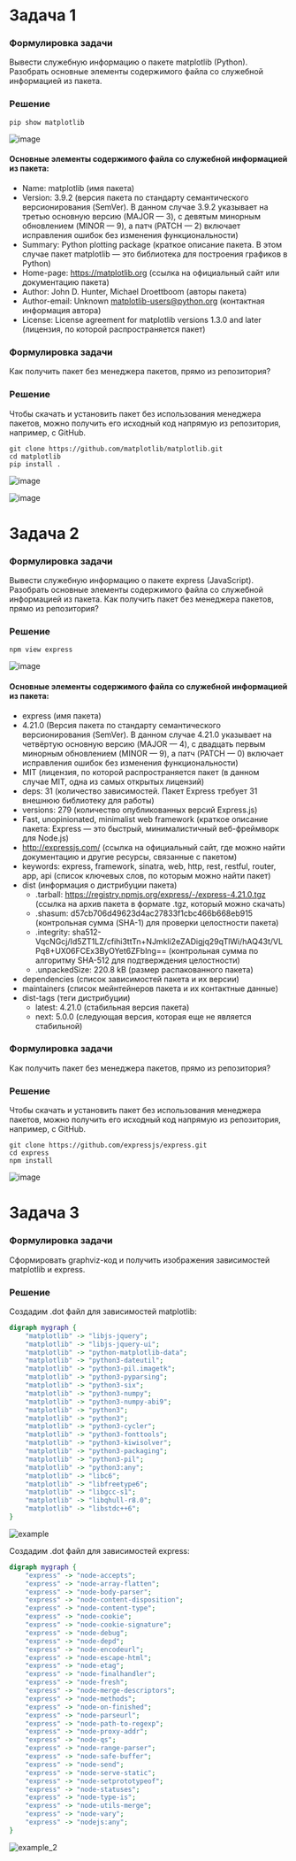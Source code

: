 # Задача 1
### Формулировка задачи
Вывести служебную информацию о пакете matplotlib (Python). Разобрать основные элементы содержимого файла со служебной информацией из пакета.
### Решение
```
pip show matplotlib
```

![image](https://github.com/user-attachments/assets/9134bc16-85f1-4d92-9d66-7ecfcdef582d)

#### Основные элементы содержимого файла со служебной информацией из пакета:
* Name: matplotlib (имя пакета)
* Version: 3.9.2 (версия пакета по стандарту семантического версионирования (SemVer). В данном случае 3.9.2 указывает на третью основную версию (MAJOR — 3), с девятым минорным обновлением (MINOR — 9), а патч (PATCH — 2) включает исправления ошибок без изменения функциональности)
* Summary: Python plotting package (краткое описание пакета. В этом случае пакет matplotlib — это библиотека для построения графиков в Python)
* Home-page: https://matplotlib.org (ссылка на официальный сайт или документацию пакета)
* Author: John D. Hunter, Michael Droettboom (авторы пакета)
* Author-email: Unknown matplotlib-users@python.org (контактная информация автора)
* License: License agreement for matplotlib versions 1.3.0 and later (лицензия, по которой распространяется пакет)
### Формулировка задачи
Как получить пакет без менеджера пакетов, прямо из репозитория?
### Решение
Чтобы скачать и установить пакет без использования менеджера пакетов, можно получить его исходный код напрямую из репозитория, например, с GitHub.
```
git clone https://github.com/matplotlib/matplotlib.git
cd matplotlib
pip install .
```
![image](https://github.com/user-attachments/assets/0ddb123b-a22a-4a92-b89b-7dcffefe8b94)

![image](https://github.com/user-attachments/assets/1afab009-da0c-40f8-a8a0-b9c3c0b3bac5)

# Задача 2
### Формулировка задачи
Вывести служебную информацию о пакете express (JavaScript). Разобрать основные элементы содержимого файла со служебной информацией из пакета. Как получить пакет без менеджера пакетов, прямо из репозитория?
### Решение
```
npm view express
```
![image](https://github.com/user-attachments/assets/58af8e9a-f182-4962-8a7f-cc4ffcad8f4a)

#### Основные элементы содержимого файла со служебной информацией из пакета:
* express (имя пакета)
* 4.21.0 (Версия пакета по стандарту семантического версионирования (SemVer). В данном случае 4.21.0 указывает на четвёртую основную версию (MAJOR — 4), с двадцать первым минорным обновлением (MINOR — 9), а патч (PATCH — 0) включает исправления ошибок без изменения функциональности)
* MIT (лицензия, по которой распространяется пакет (в данном случае MIT, одна из самых открытых лицензий)
* deps: 31 (количество зависимостей. Пакет Express требует 31 внешнюю библиотеку для работы)
* versions: 279 (количество опубликованных версий Express.js)
* Fast, unopinionated, minimalist web framework (краткое описание пакета: Express — это быстрый, минималистичный веб-фреймворк для Node.js)
* http://expressjs.com/ (ссылка на официальный сайт, где можно найти документацию и другие ресурсы, связанные с пакетом)
* keywords: express, framework, sinatra, web, http, rest, restful, router, app, api (список ключевых слов, по которым можно найти пакет)
* dist (информация о дистрибуции пакета)
  * .tarball: https://registry.npmjs.org/express/-/express-4.21.0.tgz (ссылка на архив пакета в формате .tgz, который можно скачать)
  * .shasum: d57cb706d49623d4ac27833f1cbc466b668eb915 (контрольная сумма (SHA-1) для проверки целостности пакета)
  * .integrity: sha512-VqcNGcj/Id5ZT1LZ/cfihi3ttTn+NJmkli2eZADigjq29qTlWi/hAQ43t/VLPq8+UX06FCEx3ByOYet6ZFblng== (контрольная сумма по алгоритму SHA-512 для подтверждения целостности)
  * .unpackedSize: 220.8 kB (размер распакованного пакета)
* dependencies (список зависимостей пакета и их версии)
* maintainers (список мейнтейнеров пакета и их контактные данные)
* dist-tags (теги дистрибуции)
  * latest: 4.21.0 (стабильная версия пакета)
  * next: 5.0.0 (следующая версия, которая еще не является стабильной)
### Формулировка задачи
Как получить пакет без менеджера пакетов, прямо из репозитория?
### Решение
Чтобы скачать и установить пакет без использования менеджера пакетов, можно получить его исходный код напрямую из репозитория, например, с GitHub.
```
git clone https://github.com/expressjs/express.git
cd express
npm install
```
![image](https://github.com/user-attachments/assets/2615b8ea-b156-4af6-b1b6-cc088693b446)


# Задача 3
### Формулировка задачи
Сформировать graphviz-код и получить изображения зависимостей matplotlib и express.
### Решение
Создадим .dot файл для зависимостей matplotlib:
```dot
digraph mygraph {
    "matplotlib" -> "libjs-jquery";
    "matplotlib" -> "libjs-jquery-ui";
    "matplotlib" -> "python-matplotlib-data";
    "matplotlib" -> "python3-dateutil";
    "matplotlib" -> "python3-pil.imagetk";
    "matplotlib" -> "python3-pyparsing";
    "matplotlib" -> "python3-six";
    "matplotlib" -> "python3-numpy";
    "matplotlib" -> "python3-numpy-abi9";
    "matplotlib" -> "python3";
    "matplotlib" -> "python3";
    "matplotlib" -> "python3-cycler";
    "matplotlib" -> "python3-fonttools";
    "matplotlib" -> "python3-kiwisolver";
    "matplotlib" -> "python3-packaging";
    "matplotlib" -> "python3-pil";
    "matplotlib" -> "python3:any";
    "matplotlib" -> "libc6";
    "matplotlib" -> "libfreetype6";
    "matplotlib" -> "libgcc-s1";
    "matplotlib" -> "libqhull-r8.0";
    "matplotlib" -> "libstdc++6";
}
```

![example](https://github.com/user-attachments/assets/fcf623d4-7314-4d84-a8ee-818385c1c111)

Создадим .dot файл для зависимостей express:
```dot
digraph mygraph {
    "express" -> "node-accepts";
    "express" -> "node-array-flatten";
    "express" -> "node-body-parser";
    "express" -> "node-content-disposition";
    "express" -> "node-content-type";
    "express" -> "node-cookie";
    "express" -> "node-cookie-signature";
    "express" -> "node-debug";
    "express" -> "node-depd";
    "express" -> "node-encodeurl";
    "express" -> "node-escape-html";
    "express" -> "node-etag";
    "express" -> "node-finalhandler";
    "express" -> "node-fresh";
    "express" -> "node-merge-descriptors";
    "express" -> "node-methods";
    "express" -> "node-on-finished";
    "express" -> "node-parseurl";
    "express" -> "node-path-to-regexp";
    "express" -> "node-proxy-addr";
    "express" -> "node-qs";
    "express" -> "node-range-parser";
    "express" -> "node-safe-buffer";
    "express" -> "node-send";
    "express" -> "node-serve-static";
    "express" -> "node-setprototypeof";
    "express" -> "node-statuses";
    "express" -> "node-type-is";
    "express" -> "node-utils-merge";
    "express" -> "node-vary";
    "express" -> "nodejs:any";
}
```

![example_2](https://github.com/user-attachments/assets/8bbd8eb5-8994-4555-bc0a-38098ccab79f)



